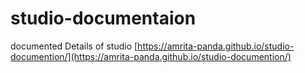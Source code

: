 # studio-documentaion
documented Details of studio
[https://amrita-panda.github.io/studio-documention/](https://amrita-panda.github.io/studio-documention/)
